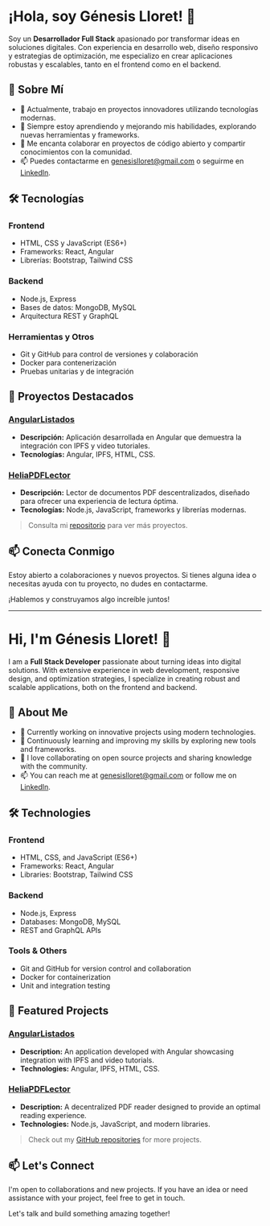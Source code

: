 # ¡Hola, soy Génesis Lloret! 👋

Soy un **Desarrollador Full Stack** apasionado por transformar ideas en soluciones digitales. Con experiencia en desarrollo web, diseño responsivo y estrategias de optimización, me especializo en crear aplicaciones robustas y escalables, tanto en el frontend como en el backend.

## 🚀 Sobre Mí

- 🔭 Actualmente, trabajo en proyectos innovadores utilizando tecnologías modernas.
- 🌱 Siempre estoy aprendiendo y mejorando mis habilidades, explorando nuevas herramientas y frameworks.
- 💬 Me encanta colaborar en proyectos de código abierto y compartir conocimientos con la comunidad.
- 📫 Puedes contactarme en [genesislloret@gmail.com](mailto:genesislloret@gmail.com) o seguirme en [LinkedIn](https://www.linkedin.com/in/genesis-lloret-ramos/).

## 🛠️ Tecnologías

### Frontend
- HTML, CSS y JavaScript (ES6+)
- Frameworks: React, Angular
- Librerías: Bootstrap, Tailwind CSS

### Backend
- Node.js, Express
- Bases de datos: MongoDB, MySQL
- Arquitectura REST y GraphQL

### Herramientas y Otros
- Git y GitHub para control de versiones y colaboración
- Docker para contenerización
- Pruebas unitarias y de integración

## 📂 Proyectos Destacados

### [AngularListados](https://github.com/GenesisLloret/AngularListados)
- **Descripción:** Aplicación desarrollada en Angular que demuestra la integración con IPFS y video tutoriales.  
- **Tecnologías:** Angular, IPFS, HTML, CSS.

### [HeliaPDFLector](https://github.com/GenesisLloret/HeliaPDFLector)
- **Descripción:** Lector de documentos PDF descentralizados, diseñado para ofrecer una experiencia de lectura óptima.  
- **Tecnologías:** Node.js, JavaScript, frameworks y librerías modernas.

> Consulta mi [repositorio](https://github.com/GenesisLloret?tab=repositories) para ver más proyectos.

## 📫 Conecta Conmigo

Estoy abierto a colaboraciones y nuevos proyectos. Si tienes alguna idea o necesitas ayuda con tu proyecto, no dudes en contactarme.

¡Hablemos y construyamos algo increíble juntos!

---

# Hi, I'm Génesis Lloret! 👋

I am a **Full Stack Developer** passionate about turning ideas into digital solutions. With extensive experience in web development, responsive design, and optimization strategies, I specialize in creating robust and scalable applications, both on the frontend and backend.

## 🚀 About Me

- 🔭 Currently working on innovative projects using modern technologies.
- 🌱 Continuously learning and improving my skills by exploring new tools and frameworks.
- 💬 I love collaborating on open source projects and sharing knowledge with the community.
- 📫 You can reach me at [genesislloret@gmail.com](mailto:genesislloret@gmail.com) or follow me on [LinkedIn](https://www.linkedin.com/in/genesis-lloret-ramos/).

## 🛠️ Technologies

### Frontend
- HTML, CSS, and JavaScript (ES6+)
- Frameworks: React, Angular
- Libraries: Bootstrap, Tailwind CSS

### Backend
- Node.js, Express
- Databases: MongoDB, MySQL
- REST and GraphQL APIs

### Tools & Others
- Git and GitHub for version control and collaboration
- Docker for containerization
- Unit and integration testing

## 📂 Featured Projects

### [AngularListados](https://github.com/GenesisLloret/AngularListados)
- **Description:** An application developed with Angular showcasing integration with IPFS and video tutorials.
- **Technologies:** Angular, IPFS, HTML, CSS.

### [HeliaPDFLector](https://github.com/GenesisLloret/HeliaPDFLector)
- **Description:** A decentralized PDF reader designed to provide an optimal reading experience.
- **Technologies:** Node.js, JavaScript, and modern libraries.

> Check out my [GitHub repositories](https://github.com/GenesisLloret?tab=repositories) for more projects.

## 📫 Let's Connect

I'm open to collaborations and new projects. If you have an idea or need assistance with your project, feel free to get in touch.

Let's talk and build something amazing together!
